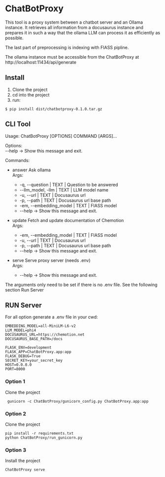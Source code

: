 # ChatBotProxy

This tool is a proxy system between a chatbot server and an Ollama instance.
It retrieves all information from a docusaurus instance and prepares it in such a way that the
ollama LLM can process it as efficiently as possible.

The last part of preprocessing is indexing with FIASS pipline.

The ollama instance must be accessible from the ChatBotProxy at http://localhost:11434/api/generate

## Install

1) Clone the project
2) cd into the project
3) run:
```shell
$ pip install dist/chatbotproxy-0.1.0.tar.gz
```

## CLI Tool

Usage: ChatBotProxy \[OPTIONS] COMMAND \[ARGS]...

Options:<br>
--help ->  Show this message and exit.

Commands:
- answer  Ask ollama<br>
  Args:
  - -q, --question | TEXT | Question to be answered
  - --llm_model, -llm | TEXT | LLM model name
  - -u, --url | TEXT | Docusaurus url
  - -p, --path | TEXT | Docusaurus url base path
  - -em, --embedding_model | TEXT | FIASS model
  - --help           ->            Show this message and exit.

- update  Fetch and update documentation of Chemotion<br>
  Args:
    - -em, --embedding_model | TEXT | FIASS model
    - -u, --url | TEXT | Docusaurus url
    - -p, --path | TEXT  | Docusaurus url base path
    - --help        ->            Show this message and exit.
- serve   Serve proxy server (needs .env)<br>
  Args:
    - --help          ->          Show this message and exit.


The arguments only need to be set if there is no .env file. See the following section Run Server

## RUN Server

For all option generate a .env file in your cwd:

```dotenv
EMBEDDING_MODEL=all-MiniLM-L6-v2
LLM_MODEL=phi4
DOCUSAURUS_URL=https://chemotion.net
DOCUSAURUS_BASE_PATH=/docs

FLASK_ENV=development
FLASK_APP=ChatBotProxy.app:app
FLASK_DEBUG=True
SECRET_KEY=your_secret_key
HOST=0.0.0.0
PORT=8000
```

### Option 1

Clone the project

```shell
 gunicorn -c ChatBotProxy/gunicorn_config.py ChatBotProxy.app:app
```

### Option 2

Clone the project

```shell
pip install -r requirements.txt
python ChatBotProxy/run_gunicorn.py 
```


### Option 3

Install the project

```shell
ChatBotProxy serve
```
